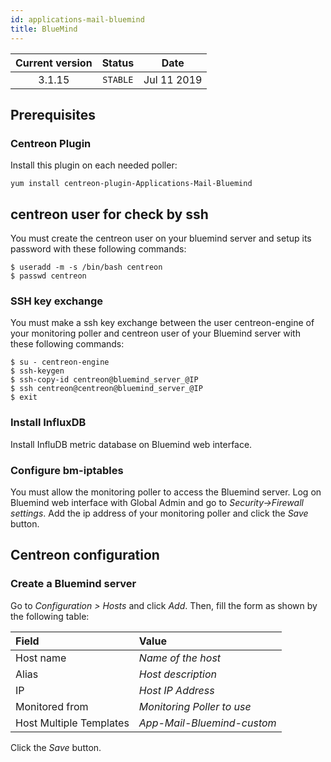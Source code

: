```yaml
---
id: applications-mail-bluemind
title: BlueMind
---
```


| Current version | Status | Date |
| :-: | :-: | :-: |
| 3.1.15 | `STABLE` | Jul 11 2019 |

## Prerequisites

### Centreon Plugin

Install this plugin on each needed poller:

``` shell
yum install centreon-plugin-Applications-Mail-Bluemind
```

## centreon user for check by ssh

You must create the centreon user on your bluemind server and setup its password
with these following commands:

    $ useradd -m -s /bin/bash centreon
    $ passwd centreon

### SSH key exchange

You must make a ssh key exchange between the user centreon-engine of your
monitoring poller and centreon user of your Bluemind server with these following
commands:

    $ su - centreon-engine 
    $ ssh-keygen
    $ ssh-copy-id centreon@bluemind_server_@IP
    $ ssh centreon@centreon@bluemind_server_@IP
    $ exit

### Install InfluxDB

Install InfluDB metric database on Bluemind web interface.

### Configure bm-iptables

You must allow the monitoring poller to access the Bluemind server. Log on
Bluemind web interface with Global Admin and go to *Security-\>Firewall
settings*. Add the ip address of your monitoring poller and click the *Save*
button.

## Centreon configuration

### Create a Bluemind server

Go to *Configuration \> Hosts* and click *Add*. Then, fill the form as shown by
the following table:

| Field                   | Value                      |
| :---------------------- | :------------------------- |
| Host name               | *Name of the host*         |
| Alias                   | *Host description*         |
| IP                      | *Host IP Address*          |
| Monitored from          | *Monitoring Poller to use* |
| Host Multiple Templates | *App-Mail-Bluemind-custom* |

Click the *Save* button.

